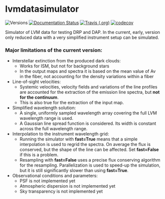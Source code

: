 # lvmdatasimulator

![Versions](https://img.shields.io/badge/python->3.7-blue)
[![Documentation Status](https://readthedocs.org/projects/sdss-lvmdatasimulator/badge/?version=latest)](https://sdss-lvmdatasimulator.readthedocs.io/en/latest/?badge=latest)
[![Travis (.org)](https://img.shields.io/travis/sdss/lvmdatasimulator)](https://travis-ci.org/sdss/lvmdatasimulator)
[![codecov](https://codecov.io/gh/sdss/lvmdatasimulator/branch/main/graph/badge.svg)](https://codecov.io/gh/sdss/lvmdatasimulator)

Simulator of LVM data for testing DRP and DAP. In the current, early, version only reduced data with a very simplified instrument setup can be simulated.



### Major limitations of the current version:

- Interstellar extinction from the produced dark clouds:
  - Works for ISM, but not for background stars
  - In the output maps and spectra it is based on the mean value of Av in the fiber, not accounting for the density variations within a fiber
- Line-of-sight velocities:
  - Systemic velocities, velocity fields and variations of the line profiles are accounted for the extraction of the emission line spectra, but **not for the continuum**.
  - This is also true for the extraction of the input map.
- Simplified wavelength solution:
  - A single, uniformly sampled wavelength array covering the full LVM wavelength range is used.
  - A Gaussian line spread function is considered. Its width is constant across the full wavelength range.
- Interpolation to the instrument wavelength grid:
  - Running the simulator with **fast=True** means that a simple interpolation is used to regrid the spectra. On average the flux is conserved, but the shape of the line can be affected. Set **fast=False** if this is a problem.
  - Resampling with **fast=False** uses a precise flux conserving algorithm for the resampling. Parallelization is used to speed-up the simulation, but it is still significantly slower than using **fast=True**.
- Observational conditions and parameters:
  - PSF is not implemented yet
  - Atmospheric dispersion is not implemented yet
  - Sky transparency is not implemented yet


